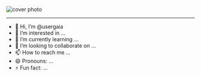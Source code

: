<picture>
 <source media="(prefers-color-scheme: dark)" srcset="AboutYou.png" {width=1280px height=640px}>
 <source media="(prefers-color-scheme: light)" srcset="https://i.pinimg.com/originals/8e/9f/6a/8e9f6af862587056fcc1ae8d19ac2384.jpg">
 <img alt="cover photo" src="https://wallpapers.com/images/hd/sleeping-cat-minimalist-aesthetic-laptop-5r18zp8b20v0f696.jpg">
</picture>
<hr>


- 👋 Hi, I’m @usergaia
- 👀 I’m interested in ...
- 🌱 I’m currently learning ...
- 💞️ I’m looking to collaborate on ...
- 📫 How to reach me ...
- 😄 Pronouns: ...
- ⚡ Fun fact: ...

<!---
usergaia/usergaia is a ✨ special ✨ repository because its `README.md` (this file) appears on your GitHub profile.
You can click the Preview link to take a look at your changes.
--->
